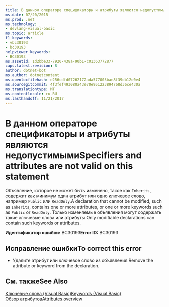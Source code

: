 ```yaml
---
title: В данном операторе спецификаторы и атрибуты являются недопустимыми
ms.date: 07/20/2015
ms.prod: .net
ms.technology:
- devlang-visual-basic
ms.topic: article
f1_keywords:
- vbc30193
- bc30193
helpviewer_keywords:
- BC30193
ms.assetid: 1d2bbe33-7920-438a-90b1-c01363772877
caps.latest.revision: 8
author: dotnet-bot
ms.author: dotnetcontent
ms.openlocfilehash: e256cdfd07262172ada577003bae8f39db12d0e4
ms.sourcegitcommit: 4f3fef493080a43e70e951223894768d36ce430a
ms.translationtype: MT
ms.contentlocale: ru-RU
ms.lasthandoff: 11/21/2017
---
```

# <a name="specifiers-and-attributes-are-not-valid-on-this-statement"></a><span data-ttu-id="66f68-102">В данном операторе спецификаторы и атрибуты являются недопустимыми</span><span class="sxs-lookup"><span data-stu-id="66f68-102">Specifiers and attributes are not valid on this statement</span></span>
<span data-ttu-id="66f68-103">Объявление, которое не может быть изменено, такое как `Inherits`, содержит как минимум один атрибут или одно ключевое слово, например `Public` или `ReadOnly`.</span><span class="sxs-lookup"><span data-stu-id="66f68-103">A declaration that cannot be modified, such as `Inherits`, contains one or more attributes, or one or more keywords such as `Public` or `ReadOnly`.</span></span> <span data-ttu-id="66f68-104">Только изменяемые объявления могут содержать такие ключевые слова или атрибуты.</span><span class="sxs-lookup"><span data-stu-id="66f68-104">Only modifiable declarations can contain such keywords or attributes.</span></span>  
  
 <span data-ttu-id="66f68-105">**Идентификатор ошибки:** BC30193</span><span class="sxs-lookup"><span data-stu-id="66f68-105">**Error ID:** BC30193</span></span>  
  
## <a name="to-correct-this-error"></a><span data-ttu-id="66f68-106">Исправление ошибки</span><span class="sxs-lookup"><span data-stu-id="66f68-106">To correct this error</span></span>  
  
-   <span data-ttu-id="66f68-107">Удалите атрибут или ключевое слово из объявления.</span><span class="sxs-lookup"><span data-stu-id="66f68-107">Remove the attribute or keyword from the declaration.</span></span>  
  
## <a name="see-also"></a><span data-ttu-id="66f68-108">См. также</span><span class="sxs-lookup"><span data-stu-id="66f68-108">See Also</span></span>  
 [<span data-ttu-id="66f68-109">Ключевые слова (Visual Basic)</span><span class="sxs-lookup"><span data-stu-id="66f68-109">Keywords (Visual Basic)</span></span>](~/docs/visual-basic/language-reference/keywords/index.md)  
 [<span data-ttu-id="66f68-110">Обзор атрибутов</span><span class="sxs-lookup"><span data-stu-id="66f68-110">Attributes overview</span></span>](~/docs/visual-basic/programming-guide/concepts/attributes/index.md)
